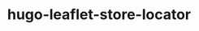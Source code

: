 ---
title: "hugo-leaflet-store-locator"
description: 'A Leaflet based store locator built for Hugo sites.'
cUrl: "https://leaflet-store-locator.netlify.app"
weight: 2
---